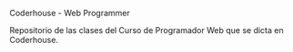 Coderhouse - Web Programmer

Repositorio de las clases del Curso de Programador Web que se dicta en Coderhouse.
